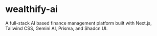 # wealthify-ai
A full-stack AI based finance management platform built with Next.js, Tailwind CSS, Gemini AI, Prisma, and Shadcn UI. 
